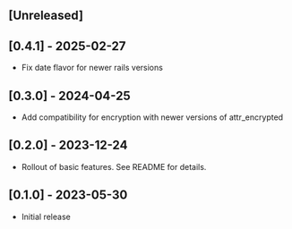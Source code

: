 ## [Unreleased]

## [0.4.1] - 2025-02-27

- Fix date flavor for newer rails versions

## [0.3.0] - 2024-04-25

- Add compatibility for encryption with newer versions of attr_encrypted

## [0.2.0] - 2023-12-24

- Rollout of basic features. See README for details.

## [0.1.0] - 2023-05-30

- Initial release
